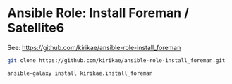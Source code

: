 Ansible Role: Install Foreman / Satellite6
==========================================

See: https://github.com/kirikae/ansible-role-install_foreman

```bash
git clone https://github.com/kirikae/ansible-role-install_foreman.git

ansible-galaxy install kirikae.install_foreman
```